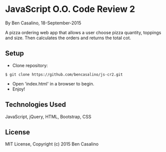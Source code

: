 JavaScript O.O. Code Review 2
==========

By Ben Casalino, 18-September-2015

A pizza ordering web app that allows a user choose pizza quantity, toppings and size. Then calculates the orders and returns the total cot.

Setup
----------
* Clone repository:
```console
$ git clone https://github.com/bencasalino/js-cr2.git
```
* Open 'index.html' in a browser to begin.
* Enjoy!

Technologies Used
----------
JavaScript, jQuery, HTML, Bootstrap, CSS

License
----------
MIT License, Copyright (c) 2015 Ben Casalino
